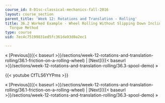 ```yaml
---
course_id: 8-01sc-classical-mechanics-fall-2016
layout: course_section
parent_title: 'Week 12: Rotations and Translation - Rolling'
title: 36.2 Worked Example - Wheel Rolling Without Slipping Down Inclined Plane -
  Torque Method
type: course
uid: 7ec4c75199831ed5fc361da93d0a2ec1

---
```


« [Previous]({{< baseurl >}}/sections/week-12-rotations-and-translation-rolling/36.1-friction-on-a-rolling-wheel) | [Next]({{< baseurl >}}/sections/week-12-rotations-and-translation-rolling/36.3-spool-demo) »

{{< youtube CfTLS6YYPms >}}

« [Previous]({{< baseurl >}}/sections/week-12-rotations-and-translation-rolling/36.1-friction-on-a-rolling-wheel) | [Next]({{< baseurl >}}/sections/week-12-rotations-and-translation-rolling/36.3-spool-demo) »